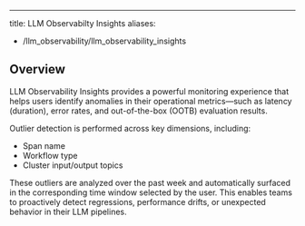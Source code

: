 ---
title: LLM Observabilty Insights
aliases:
  - /llm_observability/llm_observability_insights

## Overview

LLM Observability Insights provides a powerful monitoring experience that helps users identify anomalies in their operational metrics—such as latency (duration), error rates, and out-of-the-box (OOTB) evaluation results.

Outlier detection is performed across key dimensions, including:
- Span name
- Workflow type
- Cluster input/output topics

These outliers are analyzed over the past week and automatically surfaced in the corresponding time window selected by the user. This enables teams to proactively detect regressions, performance drifts, or unexpected behavior in their LLM pipelines.

